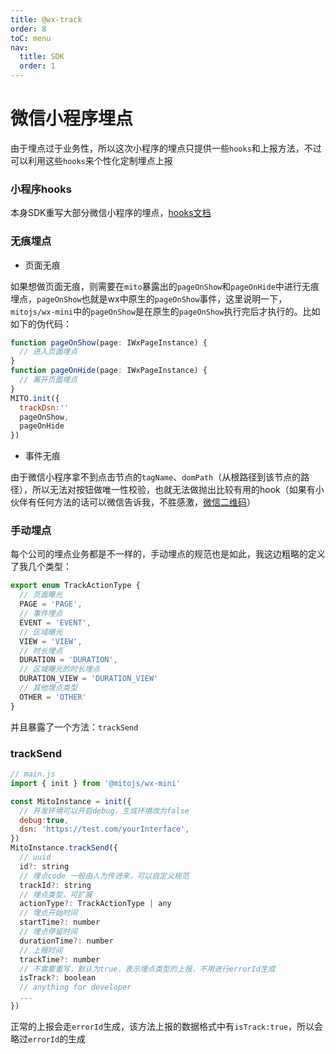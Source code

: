 ```yaml
---
title: @wx-track
order: 8
toC: menu
nav:
  title: SDK
  order: 1
---
```


# 微信小程序埋点

由于埋点过于业务性，所以这次小程序的埋点只提供一些`hooks`和上报方法，不过可以利用这些`hooks`来个性化定制埋点上报


### 小程序hooks
本身SDK重写大部分微信小程序的埋点，[hooks文档](./wx-mini.md#wxhookoptionstype)

### 无痕埋点
* 页面无痕

如果想做页面无痕，则需要在`mito`暴露出的`pageOnShow`和`pageOnHide`中进行无痕埋点，`pageOnShow`也就是wx中原生的`pageOnShow`事件，这里说明一下，`mitojs/wx-mini`中的`pageOnShow`是在原生的`pageOnShow`执行完后才执行的。比如如下的伪代码：

```js
function pageOnShow(page: IWxPageInstance) {
  // 进入页面埋点
}
function pageOnHide(page: IWxPageInstance) {
  // 离开页面埋点
}
MITO.init({
  trackDsn:''
  pageOnShow,
  pageOnHide
})
```
* 事件无痕

由于微信小程序拿不到点击节点的`tagName`、`domPath`（从根路径到该节点的路径），所以无法对按钮做唯一性校验，也就无法做抛出比较有用的hook（如果有小伙伴有任何方法的话可以微信告诉我，不胜感激，[微信二维码](https://github.com/mitojs/mitojs#issue)）

### 手动埋点
每个公司的埋点业务都是不一样的，手动埋点的规范也是如此，我这边粗略的定义了我几个类型：

```js
export enum TrackActionType {
  // 页面曝光
  PAGE = 'PAGE',
  // 事件埋点
  EVENT = 'EVENT',
  // 区域曝光
  VIEW = 'VIEW',
  // 时长埋点
  DURATION = 'DURATION',
  // 区域曝光的时长埋点
  DURATION_VIEW = 'DURATION_VIEW'
  // 其他埋点类型
  OTHER = 'OTHER'
}
```
并且暴露了一个方法：`trackSend`

### trackSend
```js
// main.js
import { init } from '@mitojs/wx-mini'

const MitoInstance = init({
  // 开发环境可以开启debug，生成环境改为false
  debug:true,
  dsn: 'https://test.com/yourInterface',
})
MitoInstance.trackSend({
  // uuid
  id?: string
  // 埋点code 一般由人为传进来，可以自定义规范
  trackId?: string
  // 埋点类型，可扩展
  actionType?: TrackActionType | any
  // 埋点开始时间
  startTime?: number
  // 埋点停留时间
  durationTime?: number
  // 上报时间
  trackTime?: number
  // 不需要重写，默认为true，表示埋点类型的上报，不用进行errorId生成
  isTrack?: boolean
  // anything for developer
  ...
})
```
正常的上报会走`errorId`生成，该方法上报的数据格式中有`isTrack:true`，所以会略过`errorId`的生成


